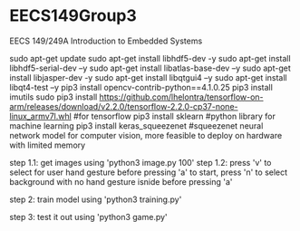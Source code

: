 # EECS149Group3
EECS 149/249A Introduction to Embedded Systems

sudo apt-get update
sudo apt-get install libhdf5-dev -y 
sudo apt-get install libhdf5-serial-dev –y 
sudo apt-get install libatlas-base-dev –y 
sudo apt-get install libjasper-dev -y 
sudo apt-get install libqtgui4 –y
sudo apt-get install libqt4-test –y
pip3 install opencv-contrib-python==4.1.0.25
pip3 install imutils
sudo pip3 install https://github.com/lhelontra/tensorflow-on-arm/releases/download/v2.2.0/tensorflow-2.2.0-cp37-none-linux_armv7l.whl #for tensorflow
pip3 install sklearn #python library for machine learning
pip3 install keras_squeezenet #squeezenet neural network model for computer vision, more feasible to deploy on hardware with limited memory

step 1.1: get images using 'python3 image.py 100'
step 1.2: press 'v' to select for user hand gesture before pressing 'a' to start, press 'n' to select background with no hand gesture isnide before pressing 'a'

step 2: train model using 'python3 training.py'

step 3: test it out using 'python3 game.py'

